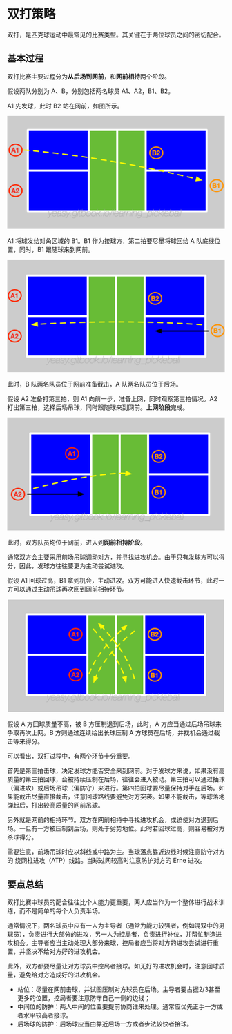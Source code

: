 # 双打策略

双打，是匹克球运动中最常见的比赛类型。其关键在于两位球员之间的密切配合。

## 基本过程

双打比赛主要过程分为**从后场到网前**，和**网前相持**两个阶段。

假设两队分别为 A、B，分别包括两名球员 A1、A2，B1、B2。

A1 先发球，此时 B2 站在网前，如图所示。

![双打比赛发球](_images/double-serve.png)

A1 将球发给对角区域的 B1。B1 作为接球方，第二拍要尽量将球回给 A 队底线位置，同时，B1 跟随球来到网前。

![双打比赛接发球](_images/double-return.png)

此时，B 队两名队员位于网前准备截击，A 队两名队员位于后场。

假设 A2 准备打第三拍，则 A1 向前一步，准备上网，同时观察第三拍情况。A2 打出第三拍，选择后场吊球，同时跟随球来到网前。**上网阶段**完成。

![双打比赛后场吊球](_images/double-drop.png)

此时，双方队员均位于网前，进入到**网前相持阶段**。

通常双方会主要采用前场吊球调动对方，并寻找进攻机会。由于只有发球方可以得分，因此，发球方往往要更为主动尝试进攻。

假设 A1 回球过高，B1 拿到机会，主动进攻。双方可能进入快速截击环节，此时一方可以通过主动吊球再次回到网前相持环节。

![双打比赛前场吊球](_images/double-dink.png)

假设 A 方回球质量不高，被 B 方压制退到后场，此时，A 方应当通过后场吊球来争取再次上网。B 方则通过连续给出长球压制 A 方球员在后场，并找机会通过截击等来得分。

可以看出，双打过程中，有两个环节十分重要。

首先是第三拍击球，决定发球方能否安全来到网前。对于发球方来说，如果没有高质量的第三拍回球，会被持续压制在后场，往往会进入被动。第三拍可以通过抽球（偏进攻）或后场吊球（偏防守）来进行。第四拍回球要尽量保持对手在后场。如果能截击尽量直接截击，注意回球路线要避免对方突袭。如果不能截击，等球落地弹起后，打出较高质量的网前吊球。

另外就是网前的相持环节。双方在网前相持中寻找进攻机会，或迫使对方退到后场。一旦有一方被压制到后场，则处于劣势地位。此时若回球过高，则容易被对方杀球得分。

需要注意，前场吊球时应以斜线或中路为主。当球落点靠近边线时候注意防守对方的 绕网柱进攻（ATP）线路。当球过网较高时注意防护对方的 Erne 进攻。

## 要点总结

双打比赛中球员的配合往往比个人能力更重要，两人应当作为一个整体进行战术训练，而不是简单的每个人负责半场。

通常情况下，两名球员中应有一人为主导者（通常为能力较强者，例如混双中的男球员），负责进行大部分的进攻，另一人为控局者，负责进行补位，并帮忙制造进攻机会。主导者应当主动处理大部分来球，控局者应当将对方的进攻尝试进行重置，并坚决不给对方好的进攻机会。

此外，双方都要尽量让对方球员中控局者接球。如无好的进攻机会时，注意回球质量，避免给对方造成好的进攻机会。

* 站位：尽量在网前击球，并试图压制对方球员在后场。主导者要占据2/3甚至更多的位置，控局者要注意防守自己一侧的边线；
* 中间位的防护：两人中间的位置要提前协商谁来处理。通常应优先正手一方或者水平较高者接球。
* 后场球的防护：后场球应当由靠近后场一方或者步法较快者接球。